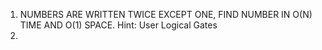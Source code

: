 1. NUMBERS ARE WRITTEN TWICE EXCEPT ONE, FIND NUMBER IN O(N) TIME AND O(1) SPACE. Hint: User Logical Gates
2.